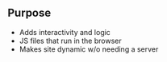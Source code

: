 ## Purpose
- Adds interactivity and logic
- JS files that run in the browser
- Makes site dynamic w/o needing a server
